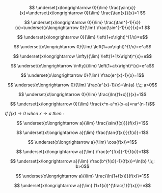 $$ \underset{x\longrightarrow 0}{\lim} \frac{\sin{x}}{x}=\underset{x\longrightarrow 0}{\lim} \frac{\tan{x}}{x}=1 $$ 

$$ \underset{x\longrightarrow 0}{\lim} \frac{\tan^{-1}{x}}{x}=\underset{x\longrightarrow 0}{\lim} \frac{\sin^{-1}{x}}{x}=1 $$ 


$$ \underset{x\longrightarrow 0}{\lim} \left(1+x\right)^{1/x}=e$$

$$ \underset{x\longrightarrow 0}{\lim} \left(1+ax\right)^{1/x}=e^a$$


$$ \underset{x\longrightarrow \infty}{\lim} \left(1+1/x\right)^{x}=e$$

$$ \underset{x\longrightarrow \infty}{\lim} \left(1+a/x\right)^{x}=e^a$$

 
$$ \underset{x\longrightarrow 0}{\lim} \frac{e^{x}-1}{x}=1$$

$$ \underset{x\longrightarrow 0}{\lim} \frac{a^{x}-1}{x}=\ln{a} \;\;; a>0$$


$$ \underset{x\longrightarrow 0}{\lim} \frac{\ln{(1+x)}}{x}=1$$

 
$$ \underset{x\longrightarrow 0}{\lim} \frac{x^n-a^n}{x-a}=na^{n-1}$$



_If $f(x)\longrightarrow 0$ when $x \longrightarrow a$ then :_

$$ \underset{x\longrightarrow a}{\lim} \frac{\sin{f(x)}}{f(x)}=1$$

$$ \underset{x\longrightarrow a}{\lim} \frac{\tan{f(x)}}{f(x)}=1$$


$$ \underset{x\longrightarrow a}{\lim} \cos{f(x)}=1$$


$$ \underset{x\longrightarrow a}{\lim} \frac{e^{f(x)}-1}{f(x)}=1$$

$$ \underset{x\longrightarrow a}{\lim} \frac{b^{f(x)}-1}{f(x)}=\ln{b} \;\;; b>0$$


$$ \underset{x\longrightarrow a}{\lim} \frac{\ln(1+f(x))}{f(x)}=1$$


$$ \underset{x\longrightarrow a}{\lim} (1+f(x))^{\frac{1}{f(x)}}=e$$

